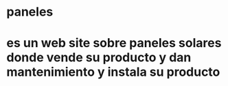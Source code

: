 # paneles
# es un web site sobre paneles solares donde vende su producto y dan mantenimiento y instala su producto

